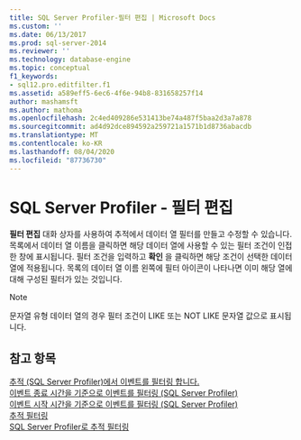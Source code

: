 ```yaml
---
title: SQL Server Profiler-필터 편집 | Microsoft Docs
ms.custom: ''
ms.date: 06/13/2017
ms.prod: sql-server-2014
ms.reviewer: ''
ms.technology: database-engine
ms.topic: conceptual
f1_keywords:
- sql12.pro.editfilter.f1
ms.assetid: a589eff5-6ec6-4f6e-94b8-831658257f14
author: mashamsft
ms.author: mathoma
ms.openlocfilehash: 2c4ed409286e531413be74a487f5baa2d3a7a878
ms.sourcegitcommit: ad4d92dce894592a259721a1571b1d8736abacdb
ms.translationtype: MT
ms.contentlocale: ko-KR
ms.lasthandoff: 08/04/2020
ms.locfileid: "87736730"
---
```

# <a name="sql-server-profiler---edit-filter"></a>SQL Server Profiler - 필터 편집
  **필터 편집** 대화 상자를 사용하여 추적에서 데이터 열 필터를 만들고 수정할 수 있습니다. 목록에서 데이터 열 이름을 클릭하면 해당 데이터 열에 사용할 수 있는 필터 조건이 인접한 창에 표시됩니다. 필터 조건을 입력하고 **확인** 을 클릭하면 해당 조건이 선택한 데이터 열에 적용됩니다. 목록의 데이터 열 이름 왼쪽에 필터 아이콘이 나타나면 이미 해당 열에 대해 구성된 필터가 있는 것입니다.  
  
> [!NOTE]  
>  문자열 유형 데이터 열의 경우 필터 조건이 LIKE 또는 NOT LIKE 문자열 값으로 표시됩니다.  
  
## <a name="see-also"></a>참고 항목  
 [추적 &#40;SQL Server Profiler&#41;에서 이벤트를 필터링 합니다.](../tools/sql-server-profiler/filter-events-in-a-trace-sql-server-profiler.md)   
 [이벤트 종료 시간을 기준으로 이벤트를 필터링 &#40;SQL Server Profiler&#41;](../tools/sql-server-profiler/filter-events-based-on-the-event-end-time-sql-server-profiler.md)   
 [이벤트 시작 시간을 기준으로 이벤트를 필터링 &#40;SQL Server Profiler&#41;](../tools/sql-server-profiler/filter-events-based-on-the-event-start-time-sql-server-profiler.md)   
 [추적 필터링](../relational-databases/sql-trace/filter-a-trace.md)   
 [SQL Server Profiler로 추적 필터링](../tools/sql-server-profiler/filter-traces-with-sql-server-profiler.md)  
  
  
